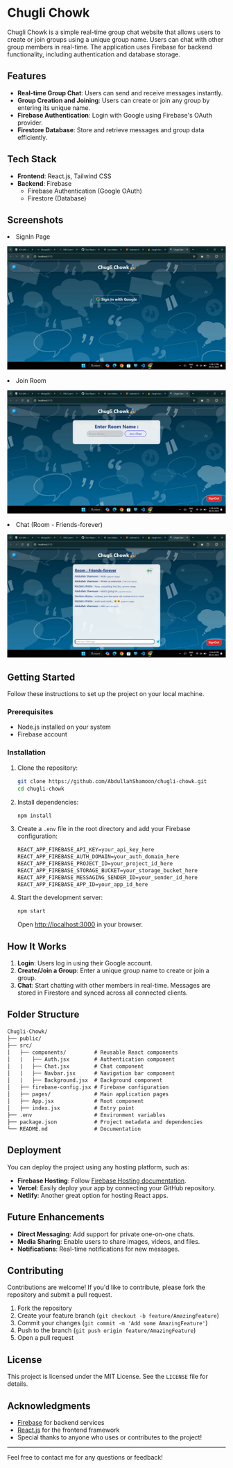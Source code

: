 # Chugli Chowk

Chugli Chowk is a simple real-time group chat website that allows users to create or join groups using a unique group name. Users can chat with other group members in real-time. The application uses Firebase for backend functionality, including authentication and database storage.

## Features

- **Real-time Group Chat**: Users can send and receive messages instantly.
- **Group Creation and Joining**: Users can create or join any group by entering its unique name.
- **Firebase Authentication**: Login with Google using Firebase's OAuth provider.
- **Firestore Database**: Store and retrieve messages and group data efficiently.

## Tech Stack

- **Frontend**: React.js, Tailwind CSS
- **Backend**: Firebase
  - Firebase Authentication (Google OAuth)
  - Firestore (Database)

## Screenshots
<li>SignIn Page

![SignIn Page](./public/images/Screenshot1.png) 

<li>Join Room

![Screenshot of Chugli Chowk](./public/images/Screenshot2.png)

<li>Chat (Room - Friends-forever)

![Screenshot of Chugli Chowk](./public/images/Screenshot3.png)

## Getting Started

Follow these instructions to set up the project on your local machine.

### Prerequisites

- Node.js installed on your system
- Firebase account

### Installation

1. Clone the repository:

   ```bash
   git clone https://github.com/AbdullahShamoon/chugli-chowk.git
   cd chugli-chowk
   ```

2. Install dependencies:

   ```bash
   npm install
   ```

3. Create a `.env` file in the root directory and add your Firebase configuration:

   ```env
   REACT_APP_FIREBASE_API_KEY=your_api_key_here
   REACT_APP_FIREBASE_AUTH_DOMAIN=your_auth_domain_here
   REACT_APP_FIREBASE_PROJECT_ID=your_project_id_here
   REACT_APP_FIREBASE_STORAGE_BUCKET=your_storage_bucket_here
   REACT_APP_FIREBASE_MESSAGING_SENDER_ID=your_sender_id_here
   REACT_APP_FIREBASE_APP_ID=your_app_id_here
   ```

4. Start the development server:

   ```bash
   npm start
   ```

   Open [http://localhost:3000](http://localhost:3000) in your browser.

## How It Works

1. **Login**: Users log in using their Google account.
2. **Create/Join a Group**: Enter a unique group name to create or join a group.
3. **Chat**: Start chatting with other members in real-time. Messages are stored in Firestore and synced across all connected clients.

## Folder Structure

```
Chugli-Chowk/
├── public/
├── src/
│   ├── components/         # Reusable React components
│   |   ├── Auth.jsx        # Authentication component
│   |   ├── Chat.jsx        # Chat component
│   |   ├── Navbar.jsx      # Navigation bar component
│   |   ├── Background.jsx  # Background component
│   ├── firebase-config.jsx # Firebase configuration
│   ├── pages/              # Main application pages
│   ├── App.jsx             # Root component
│   ├── index.jsx           # Entry point
├── .env                    # Environment variables
├── package.json            # Project metadata and dependencies
└── README.md               # Documentation
```

## Deployment

You can deploy the project using any hosting platform, such as:

- **Firebase Hosting**: Follow [Firebase Hosting documentation](https://firebase.google.com/docs/hosting).
- **Vercel**: Easily deploy your app by connecting your GitHub repository.
- **Netlify**: Another great option for hosting React apps.

## Future Enhancements

- **Direct Messaging**: Add support for private one-on-one chats.
- **Media Sharing**: Enable users to share images, videos, and files.
- **Notifications**: Real-time notifications for new messages.

## Contributing

Contributions are welcome! If you'd like to contribute, please fork the repository and submit a pull request.

1. Fork the repository
2. Create your feature branch (`git checkout -b feature/AmazingFeature`)
3. Commit your changes (`git commit -m 'Add some AmazingFeature'`)
4. Push to the branch (`git push origin feature/AmazingFeature`)
5. Open a pull request

## License

This project is licensed under the MIT License. See the `LICENSE` file for details.

## Acknowledgments

- [Firebase](https://firebase.google.com/) for backend services
- [React.js](https://reactjs.org/) for the frontend framework
- Special thanks to anyone who uses or contributes to the project!

---

Feel free to contact me for any questions or feedback!

